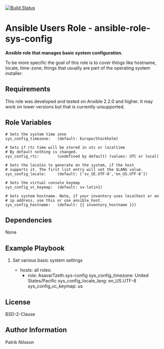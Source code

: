 [![Build Status](https://travis-ci.org/AsavarTzeth/ansible-role-sys-config.svg?branch=master)](https://travis-ci.org/AsavarTzeth/ansible-role-sys-config)

Ansible Users Role - ansible-role-sys-config
============================================

**Ansible role that manages basic system configuration.**

To be more specific the goal of this role is to cover things like
hostname, locale, time-zone; things that usually are part of the
operating system installer.

Requirements
------------

This role was developed and tested on Ansible 2.2.0 and higher.
It may work on lower versions but that is currently unsupported.

Role Variables
--------------

    # Sets the system time zone
    sys_config_timezone:   (default: Europe/Stockholm)

    # Sets if rtc time will be stored in utc or localtime
    # By default nothing is changed.
    sys_config_rtc:        (undefined by default) (values: UTC or local)

    # Sets the locales to generate on the system, if the host
    # supports it. The first list entry will set the $LANG value.
    sys_config_locale:     (default: ['sv_SE.UTF-8','en_US.UTF-8'])

    # Sets the virtual console keymap
    sys_config_vc_keymap:  (default: sv-latin1)

    # Sets system hostname. Note, if your inventory uses localhost or an
    # ip address, use this or use ansible_host.
    sys_config_hostname:   (default: {{ inventory_hostname }})


Dependencies
------------

None

Example Playbook
----------------

1) Set various basic system settings

    - hosts: all
      roles:
        - role: AsavarTzeth.sys-config
          sys_config_timezone: United States/Pacific
          sys_config_locale_lang: en_US.UTF-8
          sys_config_vc_keymap: us

License
-------

BSD-2-Clause

Author Information
------------------

Patrik Nilsson
